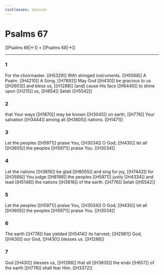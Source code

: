 ```yaml
---
cssClasses: lexicon
---
```


# Psalms 67

[[Psalms 66|←]] • [[Psalms 68|→]]

---

### 1
For the choirmaster. [[H5329]] With stringed instruments. [[H5068]] A Psalm. [[H4210]] A Song. [[H7892]] May God [[H430]] be gracious to us [[H2603]] and bless us, [[H1288]] [and] cause His face [[H6440]] to shine upon [[H215]] us, [[H854]] Selah [[H5542]]

### 2
that Your ways [[H1870]] may be known [[H3045]] on earth, [[H776]] Your salvation [[H3444]] among all [[H3605]] nations. [[H1471]]

### 3
Let the peoples [[H5971]] praise You, [[H3034]] O God; [[H430]] let all [[H3605]] the peoples [[H5971]] praise You. [[H3034]]

### 4
Let the nations [[H3816]] be glad [[H8055]] and sing for joy, [[H7442]] for [[H3588]] You judge [[H8199]] the peoples [[H5971]] justly [[H4334]] and lead [[H5148]] the nations [[H3816]] of the earth. [[H776]] Selah [[H5542]]

### 5
Let the peoples [[H5971]] praise You, [[H3034]] O God; [[H430]] let all [[H3605]] the peoples [[H5971]] praise You. [[H3034]]

### 6
The earth [[H776]] has yielded [[H5414]] its harvest; [[H2981]] God, [[H430]] our God, [[H430]] blesses us. [[H1288]]

### 7
God [[H430]] blesses us, [[H1288]] that all [[H3605]] the ends [[H657]] of the earth [[H776]] shall fear Him. [[H3372]]

